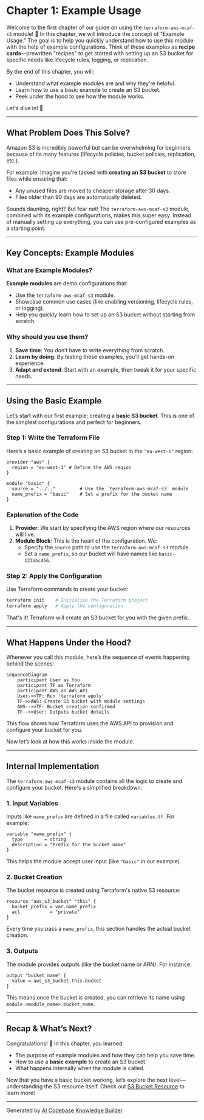 # Chapter 1: Example Usage

Welcome to the first chapter of our guide on using the `terraform-aws-mcaf-s3` module! 🎉 In this chapter, we will introduce the concept of "Example Usage." The goal is to help you quickly understand how to use this module with the help of example configurations. Think of these examples as **recipe cards**—prewritten "recipes" to get started with setting up an S3 bucket for specific needs like lifecycle rules, logging, or replication.

By the end of this chapter, you will:
- Understand what example modules are and why they're helpful.
- Learn how to use a basic example to create an S3 bucket.
- Peek under the hood to see how the module works.

Let's dive in! 🚀

---

## What Problem Does This Solve?

Amazon S3 is incredibly powerful but can be overwhelming for beginners because of its many features (lifecycle policies, bucket policies, replication, etc.).

For example:
Imagine you're tasked with **creating an S3 bucket** to store files while ensuring that:
- Any unused files are moved to cheaper storage after 30 days.
- Files older than 90 days are automatically deleted.

Sounds daunting, right? But fear not! The `terraform-aws-mcaf-s3` module, combined with its example configurations, makes this super easy. Instead of manually setting up everything, you can use pre-configured examples as a starting point.

---

## Key Concepts: Example Modules

### What are Example Modules?

**Example modules** are demo configurations that:
- Use the `terraform-aws-mcaf-s3` module.
- Showcase common use cases (like enabling versioning, lifecycle rules, or logging).
- Help you quickly learn how to set up an S3 bucket without starting from scratch.

### Why should you use them?

1. **Save time**: You don’t have to write everything from scratch.
2. **Learn by doing**: By testing these examples, you’ll get hands-on experience.
3. **Adapt and extend**: Start with an example, then tweak it for your specific needs.

---

## Using the Basic Example

Let’s start with our first example: creating a **basic S3 bucket**. This is one of the simplest configurations and perfect for beginners.

### Step 1: Write the Terraform File

Here’s a basic example of creating an S3 bucket in the `"eu-west-1"` region:

```hcl
provider "aws" {
  region = "eu-west-1" # Define the AWS region
}

module "basic" {
  source = "../.."         # Use the `terraform-aws-mcaf-s3` module
  name_prefix = "basic"    # Set a prefix for the bucket name
}
```

### Explanation of the Code
1. **Provider**: We start by specifying the AWS region where our resources will live.
2. **Module Block**: This is the heart of the configuration. We:
   - Specify the `source` path to use the `terraform-aws-mcaf-s3` module.
   - Set a `name_prefix`, so our bucket will have names like `basic-123abc456`.

### Step 2: Apply the Configuration

Use Terraform commands to create your bucket:
```bash
terraform init    # Initialize the Terraform project
terraform apply   # Apply the configuration
```

That's it! Terraform will create an S3 bucket for you with the given prefix.

---

## What Happens Under the Hood?

Whenever you call this module, here’s the sequence of events happening behind the scenes:

```mermaid
sequenceDiagram
    participant User as You
    participant TF as Terraform
    participant AWS as AWS API
    User->>TF: Run 'terraform apply'
    TF->>AWS: Create S3 bucket with module settings
    AWS-->>TF: Bucket creation confirmed
    TF-->>User: Outputs bucket details
```

This flow shows how Terraform uses the AWS API to provision and configure your bucket for you.

Now let’s look at how this works inside the module.

---

## Internal Implementation

The `terraform-aws-mcaf-s3` module contains all the logic to create and configure your bucket. Here's a simplified breakdown:

### 1. **Input Variables**
Inputs like `name_prefix` are defined in a file called `variables.tf`. For example:
```hcl
variable "name_prefix" {
  type        = string
  description = "Prefix for the bucket name"
}
```

This helps the module accept user input (like `"basic"` in our example).

### 2. **Bucket Creation**
The bucket resource is created using Terraform's native S3 resource:
```hcl
resource "aws_s3_bucket" "this" {
  bucket_prefix = var.name_prefix
  acl           = "private"
}
```
Every time you pass a `name_prefix`, this section handles the actual bucket creation.

### 3. **Outputs**
The module provides outputs (like the bucket name or ARN). For instance:
```hcl
output "bucket_name" {
  value = aws_s3_bucket.this.bucket
}
```
This means once the bucket is created, you can retrieve its name using `module.<module_name>.bucket_name`.

---

## Recap & What’s Next?

Congratulations! 🎉 In this chapter, you learned:
- The purpose of example modules and how they can help you save time.
- How to use a **basic example** to create an S3 bucket.
- What happens internally when the module is called.

Now that you have a basic bucket working, let’s explore the next level—understanding the S3 resource itself. Check out [S3 Bucket Resource](02_s3_bucket_resource_.md) to learn more!

---

Generated by [AI Codebase Knowledge Builder](https://github.com/The-Pocket/Tutorial-Codebase-Knowledge)
